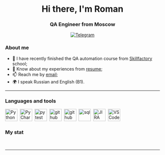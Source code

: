 <div id="header" align="center">
    <h1>Hi there, I'm  Roman </h1>
    <h3>QA Engineer from Moscow</h3>
</div>

<div id="socials" align="center">
    <a href="https://t.me/raycom4">
        <img src="https://img.shields.io/badge/Telegram-blue?style=for-the-badge&logo=telegram&logoColor=white" alt="Telegram"/>
    </a>
</div>

### About me
- 🌱 I have recently finished the QA automation course from [Skillfactory](https://skillfactory.ru/) school;
- 📄 Know about my experiences from [resume](https://drive.google.com/file/d/114gQFKxkUerGWdRetpdXhj_S8tHqxxnr/view?usp=share_link);
- 📫 Reach me by [email](mailto:rrazumeev@gmail.com);
- 🌍 I speak Russian and English (B1).

---

### Languages and tools

<img src="https://cdn.jsdelivr.net/gh/devicons/devicon/icons/python/python-original.svg" title="Python" width="40" height="40"/>&nbsp;
<img src="https://cdn.jsdelivr.net/gh/devicons/devicon/icons/pycharm/pycharm-original.svg" title="PyCharm" width="40" height="40"/>&nbsp;
<img src="https://cdn.jsdelivr.net/gh/devicons/devicon/icons/pytest/pytest-original-wordmark.svg" title="pytest" width="40" height="40"/>&nbsp;
<img src="https://cdn.jsdelivr.net/gh/devicons/devicon/icons/git/git-original.svg" title="github" width="40" height="40"/>&nbsp;
<img src="https://cdn.jsdelivr.net/gh/devicons/devicon/icons/github/github-original.svg" title="github" width="40" height="40"/>&nbsp;
<img src="https://cdn.jsdelivr.net/gh/devicons/devicon/icons/postgresql/postgresql-original.svg" title="sql" width="40" height="40"/>&nbsp;
<img src="https://cdn.jsdelivr.net/gh/devicons/devicon/icons/jira/jira-original.svg" title="JIRA" width="40" height="40"/>&nbsp;
<img src="https://cdn.jsdelivr.net/gh/devicons/devicon/icons/vscode/vscode-original.svg" title="VSCode" width="40" height="40"/>&nbsp;



### My stat

<div id="stat" align="center">
    <img src="https://github-profile-summary-cards.vercel.app/api/cards/profile-details?username=romancoolqa&theme=github_dark" alt=""/>
    <img src="https://github-profile-summary-cards.vercel.app/api/cards/most-commit-language?username=romancoolqa&theme=github_dark" alt=""/>
     <img src="https://github-profile-summary-cards.vercel.app/api/cards/stats?username=romancoolqa&theme=github_dark" alt=""/>
</div>

---

<!--### Hi there 👋, I am Roman-->

<!--
**romancoolqa/romancoolqa** is a ✨ _special_ ✨ repository because its `README.md` (this file) appears on your GitHub profile.

Here are some ideas to get you started:

- 🔭 I’m currently working on ...
- 🌱 I’m currently learning ...
- 👯 I’m looking to collaborate on ...
- 🤔 I’m looking for help with ...
- 💬 Ask me about ...
- 📫 How to reach me: ...
- 😄 Pronouns: ...
- ⚡ Fun fact: ...
-->
